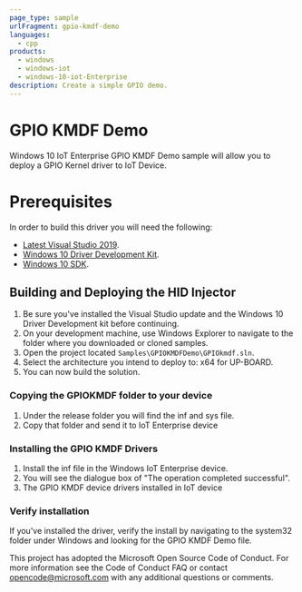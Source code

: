 ```yaml
---
page_type: sample
urlFragment: gpio-kmdf-demo
languages:
  - cpp
products:
  - windows
  - windows-iot
  - windows-10-iot-Enterprise
description: Create a simple GPIO demo.
---
```


# GPIO KMDF Demo

Windows 10 IoT Enterprise GPIO KMDF Demo sample will allow you to deploy a GPIO Kernel driver to IoT Device.

# Prerequisites 
In order to build this driver you will need the following:

  * [Latest Visual Studio 2019](https://visualstudio.microsoft.com/downloads/).
  * [Windows 10 Driver Development Kit](https://docs.microsoft.com/en-us/windows-hardware/drivers/download-the-wdk).
  * [Windows 10 SDK](https://developer.microsoft.com/en-US/windows/downloads/windows-10-sdk/).

## Building and Deploying the HID Injector
  1. Be sure you've installed the Visual Studio update and the Windows 10 Driver Development kit before continuing.
  2. On your development machine, use Windows Explorer to navigate to the folder where you downloaded or cloned samples.
  3. Open the project located ```Samples\GPIOKMDFDemo\GPIOkmdf.sln```.
  4. Select the architecture you intend to deploy to: x64 for UP-BOARD.
  5. You can now build the solution.

### Copying the GPIOKMDF folder to your device
  1. Under the release folder you will find the inf and sys file. 
  2. Copy that folder and send it to IoT Enterprise device

### Installing the GPIO KMDF Drivers
   1. Install the inf file in the Windows IoT Enterprise device.
   2. You will see the dialogue box of "The operation completed successful".
   3. The GPIO KMDF device drivers installed in IoT device

### Verify installation
If you've installed the driver, verify the install by navigating to the system32 folder under Windows and looking for the GPIO KMDF Demo file.



This project has adopted the Microsoft Open Source Code of Conduct. For more information see the Code of Conduct FAQ or contact <opencode@microsoft.com> with any additional questions or comments.
